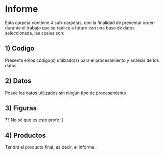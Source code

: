 # Informe

Esta carpeta contiene 4 sub-carpetas, con la finalidad de presentar orden durante el trabajo que se realice a futuro con una base de datos seleccionada, las cuales son:

## 1) Codigo

Presenta el/los código(s) utilizado(s) para el procesamiento y análisis de los datos

## 2) Datos

Posee los datos utilizados sin ningún tipo de procesamiento

## 3) Figuras

?? No sé que es esto profe :(

## 4) Productos

Tendrá el producto final, es decir, el informe.


